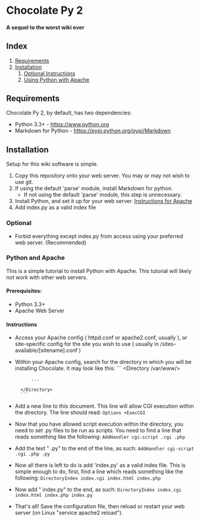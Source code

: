 # Chocolate Py 2
#### A sequel to the worst wiki ever

## Index
1. [Requirements](#requirements)
1. [Installation](#installation)
	1. [Optional Instructions](#optional)
	2. [Using Python with Apache](#python-and-apache)

## Requirements

Chocolate Py 2, by default, has two dependencies:
* Python 3.3+ - https://www.python.org
* Markdown for Python - https://pypi.python.org/pypi/Markdown

## Installation

Setup for this wiki software is simple.

1. Copy this repository onto your web server. You may or may not wish to use git.
1. If using the default 'parse' module, install Markdown for python.
	* If not using the default 'parse' module, this step is unnecessary.
1. Install Python, and set it up for your web server. [Instructions for Apache](#python-and-apache)
1. Add index.py as a valid index file 

### Optional

* Forbid everything except index.py from access using your preferred web server. (Recommended)

### Python and Apache

This is a simple tutorial to install Python with Apache. This tutorial will likely not work with other web servers.

#### Prerequisites:
* Python 3.3+
* Apache Web Server

#### Instructions

* Access your Apache config ( httpd.conf or apache2.conf, usually ), or site-specific config for the site you wish to use ( usually in /sites-available/\[sitename\].conf )
* Within your Apache config, search for the directory in which you will be installing Chocolate. It may look like this:
		```
		<Directory /var/www/>
			
			...
			
		</Directory>
		```
* Add a new line to this document. This line will allow CGI execution within the directory. The line should read:
		`Options +ExecCGI`
* Now that you have allowed script execution within the directory, you need to set .py files to be run as scripts. You need to find a line that reads something like the following:
		`AddHandler cgi-script .cgi .php`
* Add the text " .py" to the end of the line, as such:
		`AddHandler cgi-script .cgi .php .py`
* Now all there is left to do is add 'index.py' as a valid index file. This is simple enough to do, first, find a line which reads something like the following:
		`DirectoryIndex index.cgi index.html index.php`
* Now add " index.py" to the end, as such:
		`DirectoryIndex index.cgi index.html index.php index.py`
* That's all! Save the configuration file, then reload or restart your web server (on Linux "service apache2 reload").
